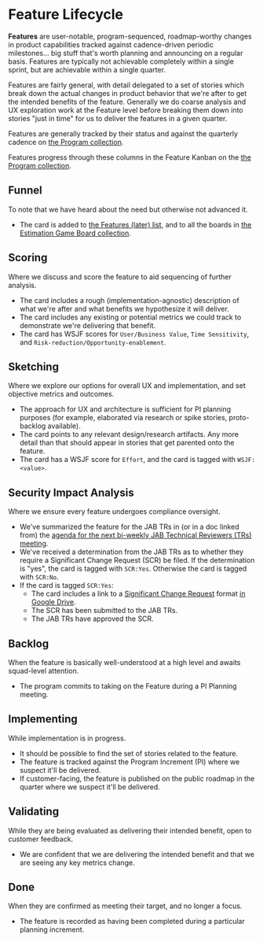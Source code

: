 # Feature Lifecycle

**Features** are user-notable, program-sequenced, roadmap-worthy changes in product capabilities tracked against cadence-driven periodic milestones... big stuff that's worth planning and announcing on a regular basis. Features are typically not achievable completely within a single sprint, but are achievable within a single quarter.

Features are fairly general, with detail delegated to a set of stories which break down the actual changes in product behavior that we're after to get the intended benefits of the feature. Generally we do coarse analysis and UX exploration work at the Feature level before breaking them down into stories "just in time" for us to deliver the features in a given quarter.
 
Features are generally tracked by their status and against the quarterly cadence on [the Program collection](https://favro.com/organization/1e11108a2da81e3bd7153a7a/0b64f44bc57f65052fad8244).

Features progress through these columns in the Feature Kanban on the [the Program collection](https://favro.com/organization/1e11108a2da81e3bd7153a7a/0b64f44bc57f65052fad8244).

## Funnel
To note that we have heard about the need but otherwise not advanced it.
- The card is added to [the Features (later) list](https://favro.com/widget/1e11108a2da81e3bd7153a7a/3d2ba94ca234dd661a33f281), and to all the boards in [the Estimation Game Board collection](https://favro.com/organization/1e11108a2da81e3bd7153a7a/7c93baebbd9c707e1aecc539).
## Scoring 
Where we discuss and score the feature to aid sequencing of further analysis.
- The card includes a rough (implementation-agnostic) description of what we're after and what benefits we hypothesize it will deliver.
- The card includes any existing or potential metrics we could track to demonstrate we're delivering that benefit.
- The card has WSJF scores for `User/Business Value`, `Time Sensitivity`, and `Risk-reduction/Opportunity-enablement`.
## Sketching
Where we explore our options for overall UX and implementation, and set objective metrics and outcomes.
- The approach for UX and architecture is sufficient for PI planning purposes (for example, elaborated via research or spike stories, proto-backlog available).
- The card points to any relevant design/research artifacts. Any more detail than that should appear in stories that get parented onto the feature.
- The card has a WSJF score for `Effort`, and the card is tagged with `WSJF:<value>`.
## Security Impact Analysis
Where we ensure every feature undergoes compliance oversight.
- We've summarized the feature for the JAB TRs in (or in a doc linked from) the [agenda for the next bi-weekly JAB Technical Reviewers (TRs) meeting](https://docs.google.com/document/d/1jGddQkjkQ6e9B0UTq9hfQqHe0btAbTeBGL_DxkozAcg/edit#).
- We've received a determination from the JAB TRs as to whether they require a Significant Change Request (SCR) be filed. If the determination is "yes", the card is tagged with `SCR:Yes`. Otherwise the card is tagged with `SCR:No`.
- If the card is tagged `SCR:Yes`: 
  - The card includes a link to a [Significant Change Request](https://docs.google.com/a/gsa.gov/document/d/16GaDO1xnHrqEEetbonNpo4P10LlGoDHR-jedqBo1yB8/edit?usp=drive_web) format [in Google Drive](https://drive.google.com/drive/folders/0B1cewEqKcWCbU1lSUXhEVUNZWUU).
  - The SCR has been submitted to the JAB TRs.
  - The JAB TRs have approved the SCR.
## Backlog
When the feature is basically well-understood at a high level and awaits squad-level attention.
- The program commits to taking on the Feature during a PI Planning meeting.
## Implementing
While implementation is in progress.
- It should be possible to find the set of stories related to the feature.
- The feature is tracked against the Program Increment (PI) where we suspect it'll be delivered.
- If customer-facing, the feature is published on the public roadmap in the quarter where we suspect it'll be delivered.
## Validating
While they are being evaluated as delivering their intended benefit, open to customer feedback.
- We are confident that we are delivering the intended benefit and that we are seeing any key metrics change.
## Done
When they are confirmed as meeting their target, and no longer a focus.
- The feature is recorded as having been completed during a particular planning increment.
